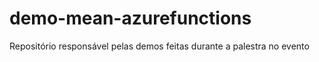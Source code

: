 # demo-mean-azurefunctions
Repositório responsável pelas demos feitas durante a palestra no evento 
